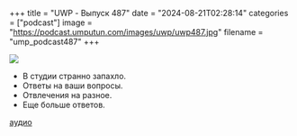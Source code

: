 
+++
title = "UWP - Выпуск 487"
date = "2024-08-21T02:28:14"
categories = ["podcast"]
image = "https://podcast.umputun.com/images/uwp/uwp487.jpg"
filename = "ump_podcast487"
+++

![](https://podcast.umputun.com/images/uwp/uwp487.jpg)

- В студии странно запахло.
- Ответы на ваши вопросы.
- Отвлечения на разное.
- Еще больше ответов.

  
[аудио](https://podcast.umputun.com/media/ump_podcast487.mp3)
<audio src="https://podcast.umputun.com/media/ump_podcast487.mp3" preload="none"></audio>

